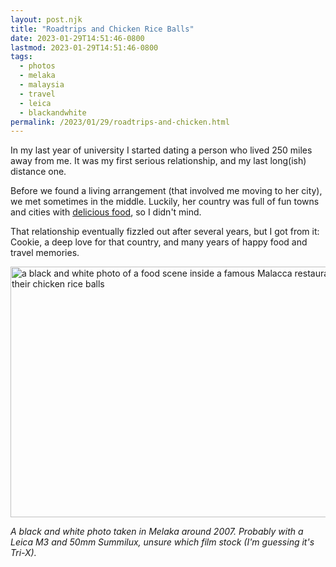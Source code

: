 ```yaml
---
layout: post.njk
title: "Roadtrips and Chicken Rice Balls"
date: 2023-01-29T14:51:46-0800
lastmod: 2023-01-29T14:51:46-0800
tags:
  - photos
  - melaka
  - malaysia
  - travel
  - leica
  - blackandwhite
permalink: /2023/01/29/roadtrips-and-chicken.html
---
```

In my last year of university I started dating a person who lived 250 miles away from me. It was my first serious relationship, and my last long(ish) distance one. 

Before we found a living arrangement (that involved me moving to her city), we met sometimes in the middle. Luckily, her country was full of fun towns and cities with [delicious food](https://www.sgmytaxi.com/chicken-rice-balls-melaka/), so I didn't mind.

That relationship eventually fizzled out after several years, but I got from it: Cookie, a deep love for that country, and many years of happy food and travel memories.

<img src="/photos/uploads/039958e313.jpg" width="600" height="401" alt="a black and white photo of a food scene inside a famous Malacca restaurant known for their chicken rice balls" />

_A black and white photo taken in Melaka around 2007. Probably with a Leica M3 and 50mm Summilux, unsure which film stock (I'm guessing it's Tri-X)._

